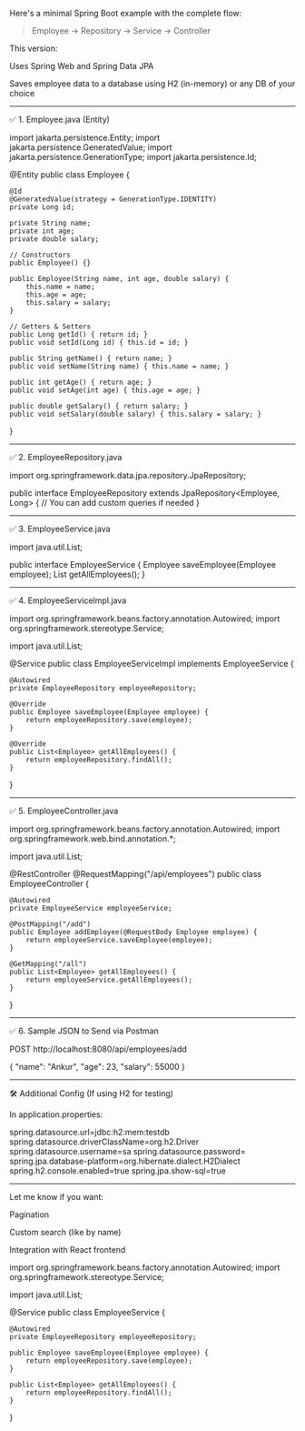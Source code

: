 Here's a minimal Spring Boot example with the complete flow:

> Employee → Repository → Service → Controller



This version:

Uses Spring Web and Spring Data JPA

Saves employee data to a database using H2 (in-memory) or any DB of your choice



---

✅ 1. Employee.java (Entity)

import jakarta.persistence.Entity;
import jakarta.persistence.GeneratedValue;
import jakarta.persistence.GenerationType;
import jakarta.persistence.Id;

@Entity
public class Employee {

    @Id
    @GeneratedValue(strategy = GenerationType.IDENTITY)
    private Long id;

    private String name;
    private int age;
    private double salary;

    // Constructors
    public Employee() {}

    public Employee(String name, int age, double salary) {
        this.name = name;
        this.age = age;
        this.salary = salary;
    }

    // Getters & Setters
    public Long getId() { return id; }
    public void setId(Long id) { this.id = id; }

    public String getName() { return name; }
    public void setName(String name) { this.name = name; }

    public int getAge() { return age; }
    public void setAge(int age) { this.age = age; }

    public double getSalary() { return salary; }
    public void setSalary(double salary) { this.salary = salary; }
}


---

✅ 2. EmployeeRepository.java

import org.springframework.data.jpa.repository.JpaRepository;

public interface EmployeeRepository extends JpaRepository<Employee, Long> {
    // You can add custom queries if needed
}


---

✅ 3. EmployeeService.java

import java.util.List;

public interface EmployeeService {
    Employee saveEmployee(Employee employee);
    List<Employee> getAllEmployees();
}


---

✅ 4. EmployeeServiceImpl.java

import org.springframework.beans.factory.annotation.Autowired;
import org.springframework.stereotype.Service;

import java.util.List;

@Service
public class EmployeeServiceImpl implements EmployeeService {

    @Autowired
    private EmployeeRepository employeeRepository;

    @Override
    public Employee saveEmployee(Employee employee) {
        return employeeRepository.save(employee);
    }

    @Override
    public List<Employee> getAllEmployees() {
        return employeeRepository.findAll();
    }
}


---

✅ 5. EmployeeController.java

import org.springframework.beans.factory.annotation.Autowired;
import org.springframework.web.bind.annotation.*;

import java.util.List;

@RestController
@RequestMapping("/api/employees")
public class EmployeeController {

    @Autowired
    private EmployeeService employeeService;

    @PostMapping("/add")
    public Employee addEmployee(@RequestBody Employee employee) {
        return employeeService.saveEmployee(employee);
    }

    @GetMapping("/all")
    public List<Employee> getAllEmployees() {
        return employeeService.getAllEmployees();
    }
}


---

✅ 6. Sample JSON to Send via Postman

POST http://localhost:8080/api/employees/add

{
  "name": "Ankur",
  "age": 23,
  "salary": 55000
}


---

🛠️ Additional Config (If using H2 for testing)

In application.properties:

spring.datasource.url=jdbc:h2:mem:testdb
spring.datasource.driverClassName=org.h2.Driver
spring.datasource.username=sa
spring.datasource.password=
spring.jpa.database-platform=org.hibernate.dialect.H2Dialect
spring.h2.console.enabled=true
spring.jpa.show-sql=true


---

Let me know if you want:

Pagination

Custom search (like by name)

Integration with React frontend











import org.springframework.beans.factory.annotation.Autowired;
import org.springframework.stereotype.Service;

import java.util.List;

@Service
public class EmployeeService {

    @Autowired
    private EmployeeRepository employeeRepository;

    public Employee saveEmployee(Employee employee) {
        return employeeRepository.save(employee);
    }

    public List<Employee> getAllEmployees() {
        return employeeRepository.findAll();
    }
}

